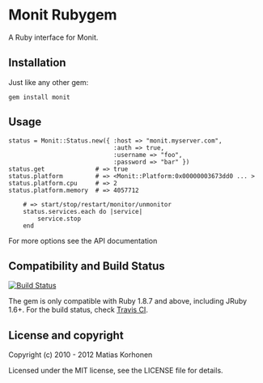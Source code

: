 Monit Rubygem
=============

A Ruby interface for Monit.

## Installation

Just like any other gem:

    gem install monit

## Usage

    status = Monit::Status.new({ :host => "monit.myserver.com", 
                                 :auth => true, 
                                 :username => "foo", 
                                 :password => "bar" })
    status.get              # => true
    status.platform         # => <Monit::Platform:0x00000003673dd0 ... >
    status.platform.cpu     # => 2
    status.platform.memory  # => 4057712

		# => start/stop/restart/monitor/unmonitor
		status.services.each do |service|
			service.stop
		end

For more options see the API documentation

## Compatibility and Build Status

[![Build Status](https://secure.travis-ci.org/k33l0r/monit.png)](http://travis-ci.org/k33l0r/monit)

The gem is only compatible with Ruby 1.8.7 and above, including JRuby 1.6+.
For the build status, check [Travis CI][travis].

[travis]: http://travis-ci.org/k33l0r/monit

## License and copyright

Copyright (c) 2010 - 2012 Matias Korhonen

Licensed under the MIT license, see the LICENSE file for details.
